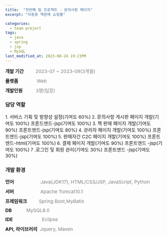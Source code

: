 ```yaml
---
title:  "첫번째 팀 프로젝트 - 문의사항 페이지"
excerpt: "아동용 책판매 쇼핑몰"

categories:
  - team preject
tags:
  - java
  - spring
  - jsp
  - MySQL
last_modified_at: 2023-08-24 19:23PM
---
```

<div style = "font-size : 15px; margin-bottom: 10px;"><span style="font-weight: bold;">개발 기간</span>&nbsp;&nbsp;&nbsp;&nbsp;&nbsp;&nbsp;&nbsp;&nbsp;<span style="color:gray"> 2023-07 ~ 2023-09(3개월)</span></div>

<div style = "font-size : 15px; margin-bottom: 10px;"><span style="font-weight: bold;">플랫폼</span>&nbsp;&nbsp;&nbsp;&nbsp;&nbsp;&nbsp;&nbsp;&nbsp;&nbsp;&nbsp;&nbsp;&nbsp;&nbsp;&nbsp;<span style="color:gray">Web</span></div>

<div style = "font-size : 15px; margin-bottom: 10px;"><span style="font-weight: bold;">개발인원</span>&nbsp;&nbsp;&nbsp;&nbsp;&nbsp;&nbsp;&nbsp;&nbsp;&nbsp;&nbsp;<span style="color:gray">3명(팀장)</span></div>

<h3>담당 역할</h3>
1. <span style = "font-size : 15px; margin-bottom: 10px;">서비스 기획 및 방향성 설정(기여도 60%)</span>
2. <span style = "font-size : 15px; margin-bottom: 10px;">문의사항 게시판 페이지 개발(기여도 100%) 프론드엔드-jsp(기여도 100%)</span>
3. <span style = "font-size : 15px; margin-bottom: 10px;">책 판매 페이지 개발(기여도 90%) 프론트엔드-jsp(기여도 80%)</span>
4. <span style = "font-size : 15px; margin-bottom: 10px;">관리자 페이지 개발(기여도 100%) 프론트엔드-jsp(기여도 100%)</span>
5. <span style = "font-size : 15px; margin-bottom: 10px;">판매자간 C2C 페이지 개발(기여도 100%) 프론트엔드-html(기여도 100%)</span>
6. <span style = "font-size : 15px; margin-bottom: 10px;">결제 페이지 개발(기여도 90%) 프론트엔드 -jsp(기여도 100%)</span>
7 .<span style = "font-size : 15px; margin-bottom: 10px;">로그인 및 회원 관리(기여도 30%) 프론트엔드 -jsp(기여도 30%)</span>

<h3>개발 환경</h3>
<div style = "font-size : 15px; margin-bottom: 10px;"><span style="font-weight: bold;">언어</span>&nbsp;&nbsp;&nbsp;&nbsp;&nbsp;&nbsp;&nbsp;&nbsp;&nbsp;&nbsp;&nbsp;&nbsp;&nbsp;&nbsp;&nbsp;&nbsp;&nbsp;&nbsp;&nbsp;&nbsp;<span style="color:gray">Java(JDK17), HTML/CSS/JSP, JavaScript, Python</span></div>

<div style = "font-size : 15px; margin-bottom: 10px;"><span style="font-weight: bold;">서버</span>&nbsp;&nbsp;&nbsp;&nbsp;&nbsp;&nbsp;&nbsp;&nbsp;&nbsp;&nbsp;&nbsp;&nbsp;&nbsp;&nbsp;&nbsp;&nbsp;&nbsp;&nbsp;&nbsp;&nbsp;<span style="color:gray">Apache Tomcat10.1</span></div>

<div style = "font-size : 15px; margin-bottom: 10px;"><span style="font-weight: bold;">프레임워크</span>&nbsp;&nbsp;&nbsp;&nbsp;&nbsp;&nbsp;&nbsp;&nbsp;&nbsp;<span style="color:gray">Spring Boot,MyBatis</span></div>

<div style = "font-size : 15px; margin-bottom: 10px;"><span style="font-weight: bold;">DB</span>&nbsp;&nbsp;&nbsp;&nbsp;&nbsp;&nbsp;&nbsp;&nbsp;&nbsp;&nbsp;&nbsp;<span style="color:gray">MySQL8.0</span></div>

<div style = "font-size : 15px; margin-bottom: 10px;"><span style="font-weight: bold;">IDE</span> &nbsp;&nbsp;&nbsp;&nbsp;&nbsp;&nbsp;&nbsp;&nbsp;&nbsp;&nbsp;&nbsp;&nbsp;&nbsp;&nbsp;&nbsp;&nbsp;&nbsp;&nbsp;&nbsp;&nbsp;&nbsp;<span style="color:gray">Eclipse</span></div>

<div style ="margin-bottom: 10px; font-size : 15px; "><span style="font-weight: bold;">API, 라이브러리</span>&nbsp;&nbsp;<span style="color:gray;">Jquery, Maven</span></div>
